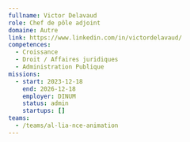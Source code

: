 ```yaml
---
fullname: Victor Delavaud
role: Chef de pôle adjoint
domaine: Autre
link: https://www.linkedin.com/in/victordelavaud/
competences:
  - Croissance
  - Droit / Affaires juridiques
  - Administration Publique
missions:
  - start: 2023-12-18
    end: 2026-12-18
    employer: DINUM
    status: admin
    startups: []
teams:
  - /teams/al-lia-nce-animation
---
```

